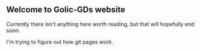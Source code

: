 ## Welcome to Golic-GDs website

Currently there isn't anything here worth reading, but that will hopefully end soon. 

I'm trying to figure out how git pages work.

